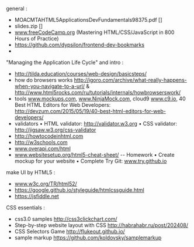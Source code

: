 general :
- MOACMTAHTML5ApplicationsDevFundamentals98375.pdf []
- slides.zip []
- www.freeCodeCamp.org (Mastering HTML/CSS/JavaScript in 800 Hours of Practice)
- https://github.com/dypsilon/frontend-dev-bookmarks
- 

"Managing the Application Life Cycle" and intro :
- http://tilda.education/courses/web-design/basicsteps/
- how do browsers works 
http://igoro.com/archive/what-really-happens-when-you-navigate-to-a-url/ & 
http://www.html5rocks.com/ru/tutorials/internals/howbrowserswork/
- tools 
www.mockups.com, www.NinjaMock.com, cloud9 www.c9.io, 
40 Best HTML Editors for Web Developers:
http://devzum.com/2015/05/19/40-best-html-editors-for-web-developers/
- validators 
• HTML validator:
http://validator.w3.org
• CSS validator:
http://jigsaw.w3.org/css-validator
- http://howtocodeinhtml.com
- http://w3schools.com
- www.overapi.com/html
- www.websitesetup.org/html5-cheat-sheet/
-- Homework
• Create mockup for your website
• Complete Try Git: www.try.github.io

make UI by HTML5 :
- www.w3c.org/TR/html52/
- https://google.github.io/styleguide/htmlcssguide.html
- https://jsfiddle.net

CSS essentials :
- css3.0 samples http://css3clickchart.com/ 
- Step-by-step website layout with CSS http://habrahabr.ru/post/202408/
- CSS Selectors Game http://flukeout.github.io/ 
- sample markup https://github.com/koldovsky/samplemarkup 

